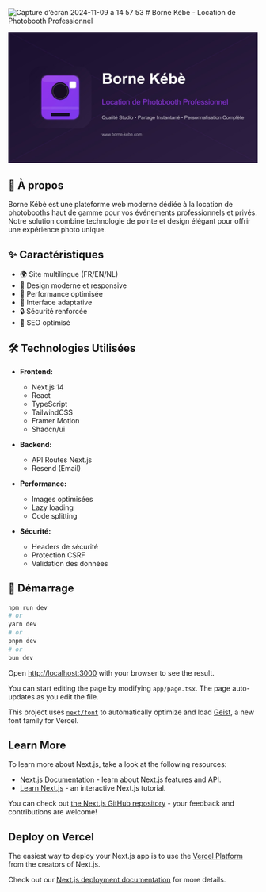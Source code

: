 <img width="1440" alt="Capture d’écran 2024-11-09 à 14 57 53" src="https://github.com/user-attachments/assets/fabcbd50-6935-4cbb-9509-87ec1f878242">
# Borne Kébè - Location de Photobooth Professionnel

![Borne Kébè](public/og-image.jpg)

## 🎯 À propos

Borne Kébè est une plateforme web moderne dédiée à la location de photobooths haut de gamme pour vos événements professionnels et privés. Notre solution combine technologie de pointe et design élégant pour offrir une expérience photo unique.

## ✨ Caractéristiques

- 🌍 Site multilingue (FR/EN/NL)
- 🎨 Design moderne et responsive
- 🚀 Performance optimisée
- 📱 Interface adaptative
- 🔒 Sécurité renforcée
- 🎯 SEO optimisé

## 🛠 Technologies Utilisées

- **Frontend:**
  - Next.js 14
  - React
  - TypeScript
  - TailwindCSS
  - Framer Motion
  - Shadcn/ui

- **Backend:**
  - API Routes Next.js
  - Resend (Email)

- **Performance:**
  - Images optimisées
  - Lazy loading
  - Code splitting

- **Sécurité:**
  - Headers de sécurité
  - Protection CSRF
  - Validation des données

## 🚀 Démarrage

```bash
npm run dev
# or
yarn dev
# or
pnpm dev
# or
bun dev
```

Open [http://localhost:3000](http://localhost:3000) with your browser to see the result.

You can start editing the page by modifying `app/page.tsx`. The page auto-updates as you edit the file.

This project uses [`next/font`](https://nextjs.org/docs/app/building-your-application/optimizing/fonts) to automatically optimize and load [Geist](https://vercel.com/font), a new font family for Vercel.

## Learn More

To learn more about Next.js, take a look at the following resources:

- [Next.js Documentation](https://nextjs.org/docs) - learn about Next.js features and API.
- [Learn Next.js](https://nextjs.org/learn) - an interactive Next.js tutorial.

You can check out [the Next.js GitHub repository](https://github.com/vercel/next.js) - your feedback and contributions are welcome!

## Deploy on Vercel

The easiest way to deploy your Next.js app is to use the [Vercel Platform](https://vercel.com/new?utm_medium=default-template&filter=next.js&utm_source=create-next-app&utm_campaign=create-next-app-readme) from the creators of Next.js.

Check out our [Next.js deployment documentation](https://nextjs.org/docs/app/building-your-application/deploying) for more details.
